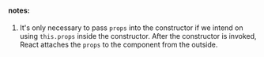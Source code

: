 #### notes:

1. It's only necessary to pass `props` into the constructor if we intend on using `this.props` inside the constructor. After the constructor is invoked, React attaches the `props` to the component from the outside.
